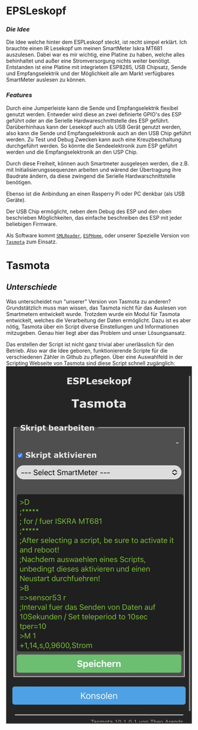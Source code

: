 # EPSLeskopf

### _Die Idee_
Die Idee welche hinter dem ESPLeskopf steckt, ist recht simpel erklärt. Ich brauchte einen IR Lesekopf um meinen SmartMeter Iskra MT681 auszulesen. Dabei war es mir wichtig, eine Platine zu haben, welche alles behinhaltet und außer eine Stromversorgung nichts weiter benötigt. Entstanden ist eine Platine mit integrietem ESP8285, USB Chipsatz, Sende und Empfangselektrik und der Möglichkeit alle am Markt verfügbares SmartMeter auslesen zu können.

### _Features_
Durch eine Jumperleiste kann die Sende und Empfangselektrik flexibel genutzt werden.
Entweder wird diese an zwei definierte GPIO's des ESP geführt oder an die Serielle Hardwareschnittstelle des ESP geführt. Darüberhinhaus kann der Lesekopf auch als USB Gerät genutzt werden, also kann die Sende und Empfangselektronik auch an den USB Chip geführt werden. Zu Test und Debug Zwecken kann auch eine Kreuzbeschaltung durchgeführt werden. So könnte die Sendeelektronik zum ESP geführt werden und die Empfangselektronik an den USP Chip.

Durch diese Freiheit, können auch Smartmeter ausgelesen werden, die z.B. mit Initialisierungssequenzen arbeiten und wärend der Übertragung ihre Baudrate ändern, da diese zwingend die Serielle Hardwarschnittstelle benötigen.

Ebenso ist die Anbindung an einen Rasperry Pi oder PC denkbar (als USB Geräte).

Der USB Chip ermöglicht, neben dem Debug des ESP und den oben beschrieben Möglichkeiten, das einfache beschreiben des ESP mit jeder beliebigen Firmware.

Als Software kommt [`SMLReader`](https://github.com/mruettgers/SMLReader), [`ESPHome`](https://github.com/esphome), oder unserer Spezielle Version von [`Tasmota`](https://github.com/esplesekopf/Tasmota) zum Einsatz. 

# Tasmota
## _Unterschiede_

Was unterscheidet nun "unserer" Version von Tasmota zu anderen?
Grundstätzlich muss man wissen, das Tasmota nicht für das Auslesen von Smartmetern entwickelt wurde. Trotzdem wurde ein Modul für Tasmota entwickelt, welches die Verarbeitung der Daten ermöglicht. Dazu ist es aber nötig, Tasmota über ein Script diverse Einstellungen und Informationen mitzugeben. Genau hier liegt aber das Problem und unser Lösungsansatz.

Das erstellen der Script ist nicht ganz trivial aber unerlässlich für den Betrieb. Also war die Idee geboren, funktionierende Scripte für die verschiedenen Zähler in Github zu pflegen. Über eine Auswahlfeld in der Scripting Webseite von Tasmota sind diese Script schnell zugänglich:
![ESPLesekopf](https://github.com/esplesekopf/esplesekopf/blob/main/PIC/IMG_9268.jpg)